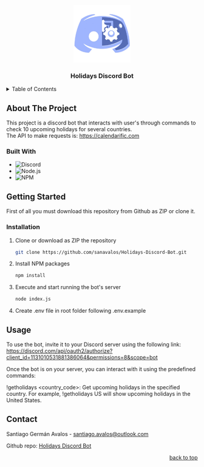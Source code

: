 <a id="readme-top"></a>

<br />
<div align="center">
  <img src="images/discord_bot.png" alt="Discord Bot" width="150" height="150">

  <h3 align="center">Holidays Discord Bot</h3>

</div>

<details>
  <summary>Table of Contents</summary>
  <ol>
    <li>
      <a href="#about-the-project">About The Project</a>
      <ul>
        <li><a href="#built-with">Built With</a></li>
      </ul>
    </li>
    <li>
      <a href="#getting-started">Getting Started</a>
      <ul>
        <li><a href="#installation">Installation</a></li>
      </ul>
    </li>
    <li><a href="#usage">Usage</a></li>
    <li><a href="#contact">Contact</a></li>
    <li><a href="#acknowledgments">Acknowledgments</a></li>
  </ol>
</details>

## About The Project

This project is a discord bot that interacts with user's through commands to check 10 upcoming holidays for several countries. <br/>
The API to make requests is: https://calendarific.com

### Built With
- ![Discord](https://img.shields.io/badge/Discord-7289DA?style=for-the-badge&logo=discord&logoColor=white)
- ![Node.js](https://img.shields.io/badge/Node.js-43853D?style=for-the-badge&logo=node.js&logoColor=white)
- ![NPM](https://img.shields.io/badge/NPM-%23000000.svg?style=for-the-badge&logo=npm&logoColor=white)

## Getting Started

First of all you must download this repository from Github as ZIP or clone it.

### Installation

1. Clone or download as ZIP the repository
   ```sh
   git clone https://github.com/sanavalos/Holidays-Discord-Bot.git
   ```
2. Install NPM packages
   ```sh
   npm install
   ```
3. Execute and start running the bot's server
   ```sh
   node index.js
   ```
4. Create .env file in root folder following .env.example


## Usage

To use the bot, invite it to your Discord server using the following link: https://discord.com/api/oauth2/authorize?client_id=1131010531881386064&permissions=8&scope=bot

Once the bot is on your server, you can interact with it using the predefined commands:

!getholidays <country_code>: Get upcoming holidays in the specified country. For example, !getholidays US will show upcoming holidays in the United States.

## Contact

Santiago Germán Avalos - santiago.avalos@outlook.com

Github repo: [Holidays Discord Bot](https://github.com/sanavalos/Holidays-Discord-Bot)

<p align="right"><a href="#readme-top">back to top</a></p>
